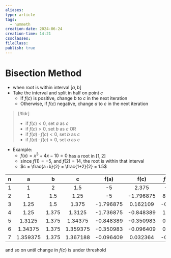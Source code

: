 ```yaml
---
aliases: 
type: article
tags:
  - nummeth
creation-date: 2024-06-24
creation-time: 14:21
cssclasses: 
fileClass: 
publish: true
---
```

# Bisection Method
- when root is within interval $[a, b]$
- Take the interval and split in half on point $c$
	- If $f(c)$ is positive, change $b$ to $c$ in the next iteration
	- Otherwise, if $f(c)$ negative, change $a$ to $c$ in the next iteration
> [!tldr]
> - if $f(c) < 0$, set $a$ as $c$
> - if $f(c) > 0$, set $b$ as $c$
> OR
> - if $f(a) \cdot f(c) < 0$, set $b$ as $c$
> - if $f(a) \cdot f(c) > 0$, set $a$ as $c$
- Example:
	- $f(x) = x^3 +4x - 10 = 0$ has a root in $[1, 2]$
	- since $f(1) = -5$, and $f(2) = 14$, the root is within that interval
	- $c = \frac{a+b}{2} = \frac{1+2}{2} = 1.5$

|  n  |    a     |   b   |    c     |   f(a)    |   f(c)    | $f(a) \cdot f(c)$ |
|:---:|:--------:|:-----:|:--------:|:---------:|:---------:|:-----------------:|
|  1  |    1     |   2   |   1.5    |    -5     |   2.375   |      -11.875      |
|  2  |    1     |  1.5  |   1.25   |    -5     | -1.796875 |     8.984375      |
|  3  |   1.25   |  1.5  |  1.375   | -1.796875 | 0.162109  |     -0.291290     |
|  4  |   1.25   | 1.375 |  1.3125  | -1.736875 | -0.848389 |     1.473545      |
|  5  |  1.3125  | 1.375 | 1.34375  | -0.848389 | -0.350983 |     0.297770      |
|  6  | 1.34375  | 1.375 | 1.359375 | -0.350983 | -0.096409 |     0.033838      |
|  7  | 1.359375 | 1.375 | 1.367188 | -0.096409 | 0.032364  |     -0.003120     |
and so on until change in $f(c)$ is under threshold 